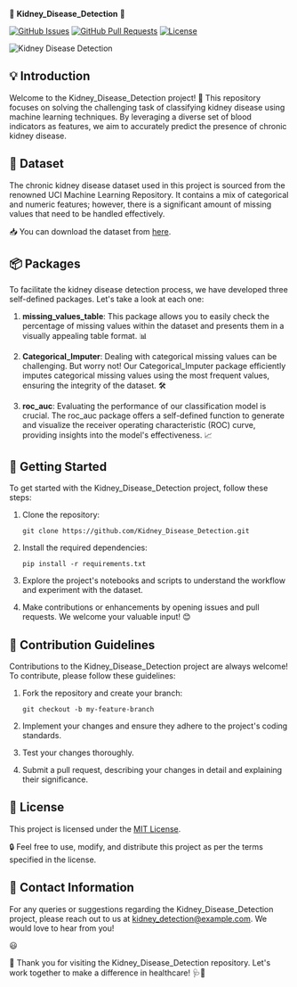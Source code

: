 🌟 **Kidney_Disease_Detection** 🌟

[![GitHub Issues](https://img.shields.io/github/issues/Kidney_Disease_Detection.svg)](https://docs.github.com/en/issues)
[![GitHub Pull Requests](https://img.shields.io/github/issues-pr/Kidney_Disease_Detection.svg)](https://docs.github.com/en/pull-requests)
[![License](https://img.shields.io/github/license/Kidney_Disease_Detection.svg)](https://github.com/Kidney_Disease_Detection/blob/main/LICENSE)

![Kidney Disease Detection](https://media.giphy.com/media/cIIlwcHQjjlCOXZVjW/giphy.gif)

## 💡 Introduction
Welcome to the Kidney_Disease_Detection project! 🏥 This repository focuses on solving the challenging task of classifying kidney disease using machine learning techniques. By leveraging a diverse set of blood indicators as features, we aim to accurately predict the presence of chronic kidney disease.

## 📂 Dataset
The chronic kidney disease dataset used in this project is sourced from the renowned UCI Machine Learning Repository. It contains a mix of categorical and numeric features; however, there is a significant amount of missing values that need to be handled effectively. 

📥 You can download the dataset from [here](https://www.kaggle.com/datasets/akshayksingh/kidney-disease-dataset).

## 📦 Packages
To facilitate the kidney disease detection process, we have developed three self-defined packages. Let's take a look at each one:

1. **missing_values_table**: This package allows you to easily check the percentage of missing values within the dataset and presents them in a visually appealing table format. 📊

2. **Categorical_Imputer**: Dealing with categorical missing values can be challenging. But worry not! Our Categorical_Imputer package efficiently imputes categorical missing values using the most frequent values, ensuring the integrity of the dataset. 🛠️

3. **roc_auc**: Evaluating the performance of our classification model is crucial. The roc_auc package offers a self-defined function to generate and visualize the receiver operating characteristic (ROC) curve, providing insights into the model's effectiveness. 📈

## 🚀 Getting Started
To get started with the Kidney_Disease_Detection project, follow these steps:

1. Clone the repository:
   ```
   git clone https://github.com/Kidney_Disease_Detection.git
   ```

2. Install the required dependencies:
   ```
   pip install -r requirements.txt
   ```

3. Explore the project's notebooks and scripts to understand the workflow and experiment with the dataset.

4. Make contributions or enhancements by opening issues and pull requests. We welcome your valuable input! 😊

## 🤝 Contribution Guidelines
Contributions to the Kidney_Disease_Detection project are always welcome! To contribute, please follow these guidelines:

1. Fork the repository and create your branch:
   ```
   git checkout -b my-feature-branch
   ```

2. Implement your changes and ensure they adhere to the project's coding standards.

3. Test your changes thoroughly.

4. Submit a pull request, describing your changes in detail and explaining their significance.

## 📜 License
This project is licensed under the [MIT License](https://github.com/Kidney_Disease_Detection/blob/main/LICENSE).

🔒 Feel free to use, modify, and distribute this project as per the terms specified in the license.

## 📧 Contact Information
For any queries or suggestions regarding the Kidney_Disease_Detection project, please reach out to us at kidney_detection@example.com. We would love to hear from you!

 😃

🎉 Thank you for visiting the Kidney_Disease_Detection repository. Let's work together to make a difference in healthcare! 🩺💙
